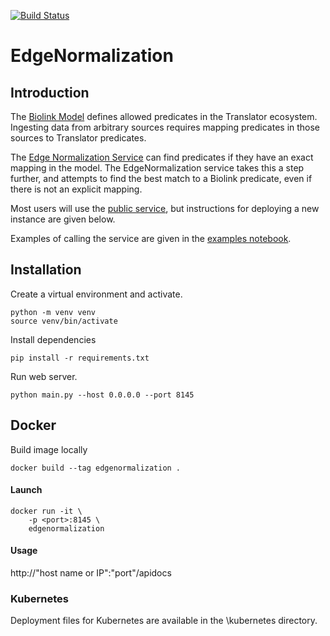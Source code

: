 [![Build Status](https://travis-ci.com/TranslatorIIPrototypes/EdgeNormalization.svg?branch=master)](https://travis-ci.com/TranslatorIIPrototypes/EdgeNormalization)

# EdgeNormalization

## Introduction

The [Biolink Model](https://biolink.github.io/biolink-model/) defines allowed predicates in the Translator ecosystem.  Ingesting data from arbitrary sources requires mapping predicates in those sources to Translator predicates.

The [Edge Normalization Service](https://edgenormalization-sri.renci.org/apidocs) can find predicates if they have an exact mapping in the model.  The EdgeNormalization service takes this a step further, and attempts to find the best match to a Biolink predicate, even if there is not an explicit mapping.

Most users will use the [public service](https://edgenormalization-sri.renci.org), but instructions for deploying a new instance are given below.

Examples of calling the service are given in the [examples notebook](documentation/EdgeNormalization.ipynb).

## Installation

Create a virtual environment and activate.
    
    python -m venv venv
    source venv/bin/activate

Install dependencies
    
    pip install -r requirements.txt
    
    
Run web server.

    python main.py --host 0.0.0.0 --port 8145 
    


## Docker 

Build image locally 
    
    docker build --tag edgenormalization .
    
#### Launch

    docker run -it \ 
        -p <port>:8145 \ 
        edgenormalization 

#### Usage

http://"host name or IP":"port"/apidocs
        
### Kubernetes 
Deployment files for Kubernetes are available in the \kubernetes directory.
        

